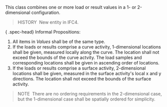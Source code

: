 This class combines one or more load or result values in a 1- or 2-dimensional configuration.

> HISTORY&nbsp; New entity in IFC4.

{ .spec-head}
Informal Propositions:

1. All items in _Values_ shall be of the same type.
2. If the loads or results comprise a curve activity, 1-dimensional locations shall be given, measured locally along the curve. The location shall not exceed the bounds of the curve actvity. The load samples and corresponding locations shall be given in ascending order of locations.
3. If the loads or results comprise a surface activity, 2-dimensional locations shall be given, measured in the surface activity's local x and y directions. The location shall not exceed the bounds of the surface activity.

> NOTE&nbsp; There are no ordering requirements in the 2-dimensional case, but the 1-dimensional case shall be spatially ordered for simplicity.